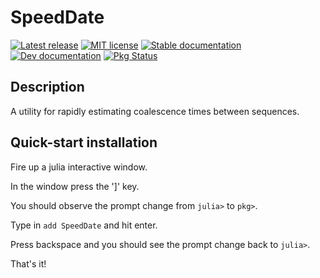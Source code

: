 # SpeedDate

[![Latest release](https://img.shields.io/github/release/vanOosterhoutLab/SpeedDate.jl.svg)](https://github.com/vanOosterhoutLab/SpeedDate.jl/releases/latest)
[![MIT license](https://img.shields.io/badge/license-MIT-green.svg)](https://github.com/vanOosterhoutLab/SpeedDate.jl/blob/master/LICENSE)
[![Stable documentation](https://img.shields.io/badge/docs-stable-blue.svg)](https://vanoosterhoutlab.github.io/SpeedDate.jl/stable)
[![Dev documentation](https://img.shields.io/badge/docs-dev-blue.svg)](https://vanoosterhoutlab.github.io/SpeedDate.jl/dev)
[![Pkg Status](http://www.repostatus.org/badges/latest/wip.svg)](http://www.repostatus.org/#wip)


## Description

A utility for rapidly estimating coalescence times between sequences.

## Quick-start installation

Fire up a julia interactive window.

In the window press the ']' key.

You should observe the prompt change from `julia>` to `pkg>`.

Type in `add SpeedDate` and hit enter.

Press backspace and you should see the prompt change back to `julia>`.

That's it!